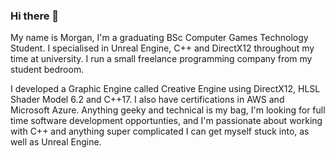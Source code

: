 ### Hi there 👋

My name is Morgan, I'm a graduating BSc Computer Games Technology Student. 
I specialised in Unreal Engine, C++ and DirectX12 throughout my time at university. I run a small freelance programming company
from my student bedroom.

I developed a Graphic Engine called Creative Engine using DirectX12, HLSL Shader Model 6.2 and C++17.
I also have certifications in AWS and Microsoft Azure.
Anything geeky and technical is my bag, I'm looking for full time software development opportunties, and I'm passionate about working with C++ and anything super complicated I can get myself stuck into, as well as Unreal Engine.



